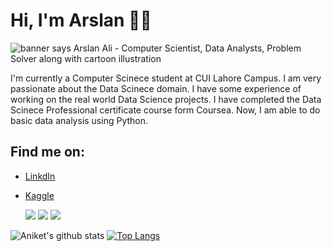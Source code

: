 # Hi, I'm Arslan 👋✨

<img src="https://user-images.githubusercontent.com/53117861/88454705-c4c0cd80-ce8a-11ea-92ca-82e08bac7cf5.jpg" alt="banner says Arslan Ali - Computer Scientist, Data Analysts, Problem Solver along with cartoon illustration">


I'm currently a Computer Scinece student at CUI Lahore Campus. I am very passionate about the Data Scinece domain. I have some experience of working on the real world Data Science projects. I have completed the Data Scinece Professional certificate course form Coursea. Now, I am able to do basic data analysis using Python.


## Find me on:
- <a href=https://www.linkedin.com/in/arslanali>LinkdIn</a>
- <a href=https://www.kaggle.com/arslanali5432>Kaggle</a>




  [<img src="https://user-images.githubusercontent.com/53117861/95578413-487f6480-0a4d-11eb-8709-a8d4e811ce72.jpg" />](https://www.linkedin.com/in/arslanali/) 
  [<img src = "https://img.shields.io/badge/instagram-%23E4405F.svg?&style=for-the-badge&logo=instagram&logoColor=white">](https://www.instagram.com/itzaniket_762/) 
  [<img src = "https://img.shields.io/badge/facebook-%231877F2.svg?&style=for-the-badge&logo=facebook&logoColor=white">](https://www.facebook.com/profile.php?id=100005738866655)

![Aniket's github stats](https://github-readme-stats.vercel.app/api?username=ArslanAli5&count_private=true&theme=radical)
[![Top Langs](https://github-readme-stats.vercel.app/api/top-langs/?username=ArslanAli5&layout=compact)](https://github.com/ArslanAli5/github-readme-stats)

